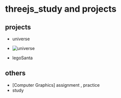 # threejs_study and projects

## projects
- universe
- ![universe](https://github.com/ch0rckbean/three.js/assets/86273626/c6f30541-6833-40e6-8216-7e1ebe647062)

- legoSanta

 ## others
 - [Computer Graphics] assignment , practice
 - study
